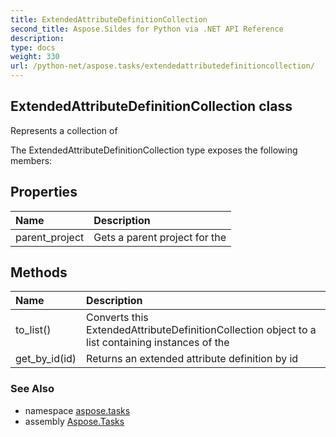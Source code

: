```yaml
---
title: ExtendedAttributeDefinitionCollection
second_title: Aspose.Sildes for Python via .NET API Reference
description: 
type: docs
weight: 330
url: /python-net/aspose.tasks/extendedattributedefinitioncollection/
---
```


## ExtendedAttributeDefinitionCollection class

Represents a collection of

The ExtendedAttributeDefinitionCollection type exposes the following members:
## Properties
| Name | Description |
| :- | :- |
|parent_project|Gets a parent project for the|
## Methods
| Name | Description |
| :- | :- |
|to_list()|Converts this ExtendedAttributeDefinitionCollection object to a list containing instances of the|
|get_by_id(id)|Returns an extended attribute definition by id|

### See Also

* namespace [aspose.tasks](/tasks/python-net/aspose.tasks/)
* assembly [Aspose.Tasks](/tasks/python-net/)

